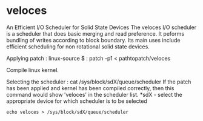 veloces
=======

An Efficient I/O Scheduler for Solid State Devices
The veloces I/O scheduler is a scheduler that does basic merging and read preference. It peforms bundling of writes according to block boundary.
Its main uses include efficient scheduling for non rotational solid state devices.

Applying patch : 
	linux-source $ : patch -p1 < pathtopatch/veloces

Compile linux kernel.

Selecting the scheduler : 
	cat /sys/block/sdX/queue/scheduler
	If the patch has been applied and kernel has been compiled correctly, then this command would show 'veloces' in the scheduler list. 
	*sdX - select the appropriate device for which scheduler is to be selected

	echo veloces > /sys/block/sdX/queue/scheduler

